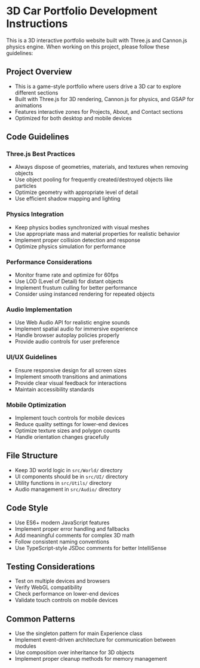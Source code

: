 <!-- Use this file to provide workspace-specific custom instructions to Copilot. For more details, visit https://code.visualstudio.com/docs/copilot/copilot-customization#_use-a-githubcopilotinstructionsmd-file -->

# 3D Car Portfolio Development Instructions

This is a 3D interactive portfolio website built with Three.js and Cannon.js physics engine. When working on this project, please follow these guidelines:

## Project Overview
- This is a game-style portfolio where users drive a 3D car to explore different sections
- Built with Three.js for 3D rendering, Cannon.js for physics, and GSAP for animations
- Features interactive zones for Projects, About, and Contact sections
- Optimized for both desktop and mobile devices

## Code Guidelines

### Three.js Best Practices
- Always dispose of geometries, materials, and textures when removing objects
- Use object pooling for frequently created/destroyed objects like particles
- Optimize geometry with appropriate level of detail
- Use efficient shadow mapping and lighting

### Physics Integration
- Keep physics bodies synchronized with visual meshes
- Use appropriate mass and material properties for realistic behavior
- Implement proper collision detection and response
- Optimize physics simulation for performance

### Performance Considerations
- Monitor frame rate and optimize for 60fps
- Use LOD (Level of Detail) for distant objects
- Implement frustum culling for better performance
- Consider using instanced rendering for repeated objects

### Audio Implementation
- Use Web Audio API for realistic engine sounds
- Implement spatial audio for immersive experience
- Handle browser autoplay policies properly
- Provide audio controls for user preference

### UI/UX Guidelines
- Ensure responsive design for all screen sizes
- Implement smooth transitions and animations
- Provide clear visual feedback for interactions
- Maintain accessibility standards

### Mobile Optimization
- Implement touch controls for mobile devices
- Reduce quality settings for lower-end devices
- Optimize texture sizes and polygon counts
- Handle orientation changes gracefully

## File Structure
- Keep 3D world logic in `src/World/` directory
- UI components should be in `src/UI/` directory
- Utility functions in `src/Utils/` directory
- Audio management in `src/Audio/` directory

## Code Style
- Use ES6+ modern JavaScript features
- Implement proper error handling and fallbacks
- Add meaningful comments for complex 3D math
- Follow consistent naming conventions
- Use TypeScript-style JSDoc comments for better IntelliSense

## Testing Considerations
- Test on multiple devices and browsers
- Verify WebGL compatibility
- Check performance on lower-end devices
- Validate touch controls on mobile devices

## Common Patterns
- Use the singleton pattern for main Experience class
- Implement event-driven architecture for communication between modules
- Use composition over inheritance for 3D objects
- Implement proper cleanup methods for memory management
